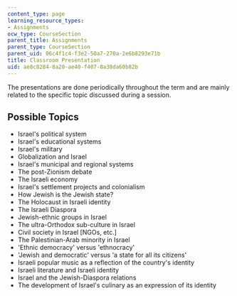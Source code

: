 ```yaml
---
content_type: page
learning_resource_types:
- Assignments
ocw_type: CourseSection
parent_title: Assignments
parent_type: CourseSection
parent_uid: 06c4f1c4-f3e2-50a7-270a-2e6b8293e71b
title: Classroom Presentation
uid: ae8c8284-8a20-ae40-f407-8a38da60b82b
---
```


The presentations are done periodically throughout the term and are mainly related to the specific topic discussed during a session. 

Possible Topics 
----------------

*   Israel's political system
*   Israel's educational systems
*   Israel's military
*   Globalization and Israel
*   Israel's municipal and regional systems
*   The post-Zionism debate
*   The Israeli economy
*   Israel's settlement projects and colonialism
*   How Jewish is the Jewish state?
*   The Holocaust in Israeli identity
*   The Israeli Diaspora
*   Jewish-ethnic groups in Israel
*   The ultra-Orthodox sub-culture in Israel
*   Civil society in Israel \[NGOs, etc.\]
*   The Palestinian-Arab minority in Israel
*   'Ethnic democracy' versus 'ethnocracy'
*   'Jewish and democratic' versus 'a state for all its citizens'
*   Israeli popular music as a reflection of the country's identity
*   Israeli literature and Israeli identity
*   Israel and the Jewish-Diaspora relations
*   The development of Israel's culinary as an expression of its identity
